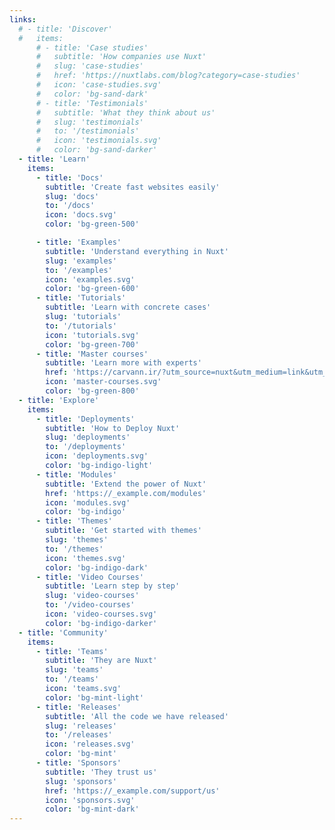 ```yaml
---
links:
  # - title: 'Discover'
  #   items:
      # - title: 'Case studies'
      #   subtitle: 'How companies use Nuxt'
      #   slug: 'case-studies'
      #   href: 'https://nuxtlabs.com/blog?category=case-studies'
      #   icon: 'case-studies.svg'
      #   color: 'bg-sand-dark'
      # - title: 'Testimonials'
      #   subtitle: 'What they think about us'
      #   slug: 'testimonials'
      #   to: '/testimonials'
      #   icon: 'testimonials.svg'
      #   color: 'bg-sand-darker'
  - title: 'Learn'
    items:
      - title: 'Docs'
        subtitle: 'Create fast websites easily'
        slug: 'docs'
        to: '/docs'
        icon: 'docs.svg'
        color: 'bg-green-500'

      - title: 'Examples'
        subtitle: 'Understand everything in Nuxt'
        slug: 'examples'
        to: '/examples'
        icon: 'examples.svg'
        color: 'bg-green-600'
      - title: 'Tutorials'
        subtitle: 'Learn with concrete cases'
        slug: 'tutorials'
        to: '/tutorials'
        icon: 'tutorials.svg'
        color: 'bg-green-700'
      - title: 'Master courses'
        subtitle: 'Learn more with experts'
        href: 'https://carvann.ir/?utm_source=nuxt&utm_medium=link&utm_campaign=nsite'
        icon: 'master-courses.svg'
        color: 'bg-green-800'
  - title: 'Explore'
    items:
      - title: 'Deployments'
        subtitle: 'How to Deploy Nuxt'
        slug: 'deployments'
        to: '/deployments'
        icon: 'deployments.svg'
        color: 'bg-indigo-light'
      - title: 'Modules'
        subtitle: 'Extend the power of Nuxt'
        href: 'https://_example.com/modules'
        icon: 'modules.svg'
        color: 'bg-indigo'
      - title: 'Themes'
        subtitle: 'Get started with themes'
        slug: 'themes'
        to: '/themes'
        icon: 'themes.svg'
        color: 'bg-indigo-dark'
      - title: 'Video Courses'
        subtitle: 'Learn step by step'
        slug: 'video-courses'
        to: '/video-courses'
        icon: 'video-courses.svg'
        color: 'bg-indigo-darker'
  - title: 'Community'
    items:
      - title: 'Teams'
        subtitle: 'They are Nuxt'
        slug: 'teams'
        to: '/teams'
        icon: 'teams.svg'
        color: 'bg-mint-light'
      - title: 'Releases'
        subtitle: 'All the code we have released'
        slug: 'releases'
        to: '/releases'
        icon: 'releases.svg'
        color: 'bg-mint'
      - title: 'Sponsors'
        subtitle: 'They trust us'
        slug: 'sponsors'
        href: 'https://_example.com/support/us'
        icon: 'sponsors.svg'
        color: 'bg-mint-dark'
---
```

